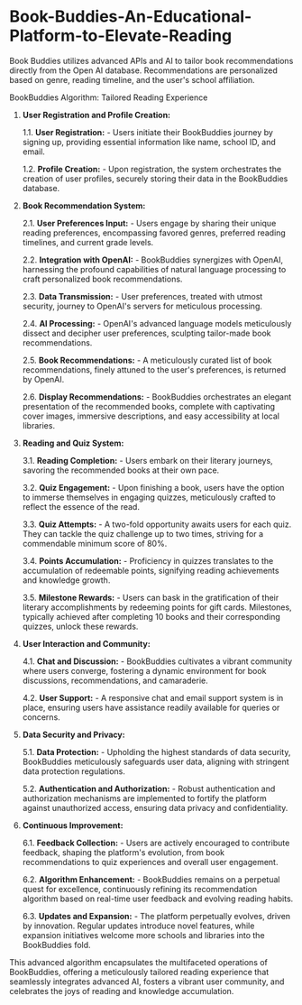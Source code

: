# Book-Buddies-An-Educational-Platform-to-Elevate-Reading
Book Buddies utilizes advanced APIs and AI to tailor book recommendations directly from the Open AI database. Recommendations are personalized based on genre, reading timeline, and the user's school affiliation. 

BookBuddies Algorithm: Tailored Reading Experience

1. **User Registration and Profile Creation:**

    1.1. **User Registration:**
         - Users initiate their BookBuddies journey by signing up, providing essential information like name, school ID, and email.

    1.2. **Profile Creation:**
         - Upon registration, the system orchestrates the creation of user profiles, securely storing their data in the BookBuddies database.

2. **Book Recommendation System:**

    2.1. **User Preferences Input:**
         - Users engage by sharing their unique reading preferences, encompassing favored genres, preferred reading timelines, and current grade levels.

    2.2. **Integration with OpenAI:**
         - BookBuddies synergizes with OpenAI, harnessing the profound capabilities of natural language processing to craft personalized book recommendations.

    2.3. **Data Transmission:**
         - User preferences, treated with utmost security, journey to OpenAI's servers for meticulous processing.

    2.4. **AI Processing:**
         - OpenAI's advanced language models meticulously dissect and decipher user preferences, sculpting tailor-made book recommendations.

    2.5. **Book Recommendations:**
         - A meticulously curated list of book recommendations, finely attuned to the user's preferences, is returned by OpenAI.

    2.6. **Display Recommendations:**
         - BookBuddies orchestrates an elegant presentation of the recommended books, complete with captivating cover images, immersive descriptions, and easy accessibility at local libraries.

3. **Reading and Quiz System:**

    3.1. **Reading Completion:**
         - Users embark on their literary journeys, savoring the recommended books at their own pace.

    3.2. **Quiz Engagement:**
         - Upon finishing a book, users have the option to immerse themselves in engaging quizzes, meticulously crafted to reflect the essence of the read.

    3.3. **Quiz Attempts:**
         - A two-fold opportunity awaits users for each quiz. They can tackle the quiz challenge up to two times, striving for a commendable minimum score of 80%.

    3.4. **Points Accumulation:**
         - Proficiency in quizzes translates to the accumulation of redeemable points, signifying reading achievements and knowledge growth.

    3.5. **Milestone Rewards:**
         - Users can bask in the gratification of their literary accomplishments by redeeming points for gift cards. Milestones, typically achieved after completing 10 books and their corresponding quizzes, unlock these rewards.

4. **User Interaction and Community:**

    4.1. **Chat and Discussion:**
         - BookBuddies cultivates a vibrant community where users converge, fostering a dynamic environment for book discussions, recommendations, and camaraderie.

    4.2. **User Support:**
         - A responsive chat and email support system is in place, ensuring users have assistance readily available for queries or concerns.

5. **Data Security and Privacy:**

    5.1. **Data Protection:**
         - Upholding the highest standards of data security, BookBuddies meticulously safeguards user data, aligning with stringent data protection regulations.

    5.2. **Authentication and Authorization:**
         - Robust authentication and authorization mechanisms are implemented to fortify the platform against unauthorized access, ensuring data privacy and confidentiality.

6. **Continuous Improvement:**

    6.1. **Feedback Collection:**
         - Users are actively encouraged to contribute feedback, shaping the platform's evolution, from book recommendations to quiz experiences and overall user engagement.

    6.2. **Algorithm Enhancement:**
         - BookBuddies remains on a perpetual quest for excellence, continuously refining its recommendation algorithm based on real-time user feedback and evolving reading habits.

    6.3. **Updates and Expansion:**
         - The platform perpetually evolves, driven by innovation. Regular updates introduce novel features, while expansion initiatives welcome more schools and libraries into the BookBuddies fold.

This advanced algorithm encapsulates the multifaceted operations of BookBuddies, offering a meticulously tailored reading experience that seamlessly integrates advanced AI, fosters a vibrant user community, and celebrates the joys of reading and knowledge accumulation.
